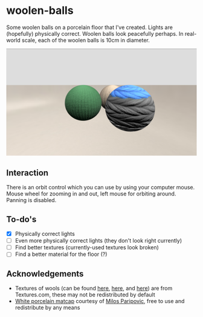 # woolen-balls

Some woolen balls on a porcelain floor that I've created. Lights are (hopefully)
physically correct. Woolen balls look peacefully perhaps. In real-world scale,
each of the woolen balls is 10cm in diameter.

![thumbnail](thumbnail.png)

## Interaction

There is an orbit control which you can use by using your computer mouse. Mouse
wheel for zooming in and out, left mouse for orbiting around. Panning is
disabled.

## To-do's

- [x] Physically correct lights
- [ ] Even more physically correct lights (they don't look right currently)
- [ ] Find better textures (currently-used textures look broken)
- [ ] Find a better material for the floor (?)

## Acknowledgements

[texture-01]: ../../assets/textures/wool-01
[texture-02]: ../../assets/textures/wool-02
[texture-03]: ../../assets/textures/wool-03
[matcap]: ../../assets/textures/porcelain-white
[milos]: https://milosparipovic.com

- Textures of wools (can be found [here][texture-01], [here][texture-02], and
  [here][texture-03]) are from Textures.com, these may not be redistributed by
  default
- [White porcelain matcap][matcap] courtesy of [Milos Paripovic][milos], free
  to use and redistribute by any means
